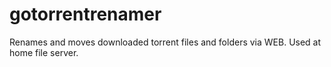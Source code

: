 # gotorrentrenamer
Renames and moves downloaded torrent files and folders via WEB. Used at home file server.
